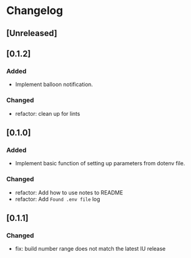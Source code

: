 
<!-- Keep a Changelog guide -> https://keepachangelog.com -->

# Changelog

## [Unreleased]

## [0.1.2]

### Added

- Implement balloon notification.

### Changed

- refactor: clean up for lints


## [0.1.0]

### Added

- Implement basic function of setting up parameters from dotenv file.

### Changed

- refactor: Add how to use notes to README
- refactor: Add `Found .env file` log

## [0.1.1]

### Changed

- fix: build number range does not match the latest IU release